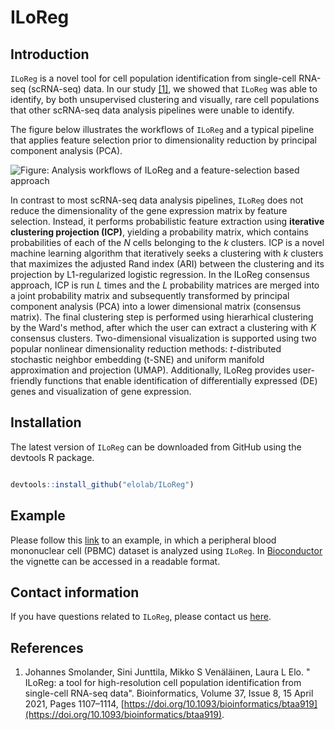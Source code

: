 # ILoReg

## Introduction

`ILoReg` is a novel tool for cell population identification from single-cell RNA-seq (scRNA-seq) data. In our study [[1]](https://doi.org/10.1093/bioinformatics/btaa919), we showed that `ILoReg` was able to identify, by both unsupervised clustering and visually, rare cell populations that other scRNA-seq data analysis pipelines were unable to identify. 


The figure below illustrates the workflows of `ILoReg` and a typical pipeline that applies feature selection prior to dimensionality reduction by principal component analysis (PCA).

![*Figure: Analysis workflows of ILoReg and a feature-selection based approach*](vignettes/figure.png)


In contrast to most scRNA-seq data analysis pipelines, `ILoReg` does not reduce the dimensionality of the gene expression matrix by feature selection. Instead, it performs probabilistic feature extraction using **iterative clustering projection (ICP)**, yielding a probability matrix, which contains probabilities of each of the *N* cells belonging to the *k* clusters. ICP is a novel machine learning algorithm that iteratively seeks a clustering with *k* clusters that maximizes the adjusted Rand index (ARI) between the clustering and its projection by L1-regularized logistic regression. In the ILoReg consensus approach, ICP is run *L* times and the *L* probability matrices are merged into a joint probability matrix and subsequently transformed by principal component analysis (PCA) into a lower dimensional matrix (consensus matrix). The final clustering step is performed using hierarhical clustering by the Ward's method, after which the user can extract a clustering with *K* consensus clusters. Two-dimensional visualization is supported using two popular nonlinear dimensionality reduction methods: *t*-distributed stochastic neighbor embedding (t-SNE) and uniform manifold approximation and projection (UMAP). Additionally, ILoReg provides user-friendly functions that enable identification of differentially expressed (DE) genes and visualization of gene expression.

## Installation

The latest version of `ILoReg` can be downloaded from GitHub using the devtools R package.

```R

devtools::install_github("elolab/ILoReg")

```

## Example

Please follow this [link](https://github.com/elolab/ILoReg/blob/master/vignettes/ILoReg.Rmd) to an example, in which a peripheral blood mononuclear cell (PBMC) dataset is analyzed using `ILoReg`. In [Bioconductor](https://bioconductor.org/packages/release/bioc/html/ILoReg.html) the vignette can be accessed in a readable format. 

## Contact information

If you have questions related to `ILoReg`, please contact us [here](https://github.com/elolab/ILoReg/issues). 

## References

1. Johannes Smolander, Sini Junttila, Mikko S Venäläinen, Laura L Elo. " ILoReg: a tool for high-resolution cell population identification from single-cell RNA-seq data". Bioinformatics, Volume 37, Issue 8, 15 April 2021, Pages 1107–1114, [https://doi.org/10.1093/bioinformatics/btaa919](https://doi.org/10.1093/bioinformatics/btaa919).
